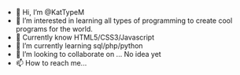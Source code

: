 - 👋 Hi, I’m @KatTypeM
- 👀 I’m interested in learning all types of programming to create cool programs for the world.
- 🐾 Currently know HTML5/CSS3/Javascript
- 🌱 I’m currently learning sql/php/python
- 💞️ I’m looking to collaborate on ... No idea yet
- 📫 How to reach me... 

<!---
KatTypeM/KatTypeM is a ✨ special ✨ repository because its `README.md` (this file) appears on your GitHub profile.
You can click the Preview link to take a look at your changes.
--->
